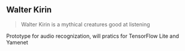 ## Walter Kirin

> Walter Kirin is a mythical creatures good at listening

Prototype for audio recognization, will pratics for TensorFlow Lite and Yamenet

